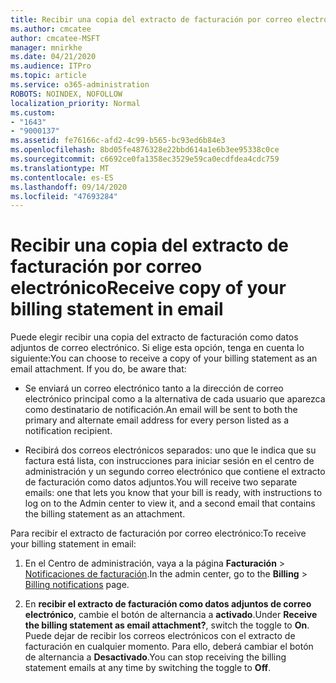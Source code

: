 ```yaml
---
title: Recibir una copia del extracto de facturación por correo electrónico
ms.author: cmcatee
author: cmcatee-MSFT
manager: mnirkhe
ms.date: 04/21/2020
ms.audience: ITPro
ms.topic: article
ms.service: o365-administration
ROBOTS: NOINDEX, NOFOLLOW
localization_priority: Normal
ms.custom:
- "1643"
- "9000137"
ms.assetid: fe76166c-afd2-4c99-b565-bc93ed6b84e3
ms.openlocfilehash: 8bd05fe4876328e22bbd614a1e6b3ee95338c0ce
ms.sourcegitcommit: c6692ce0fa1358ec3529e59ca0ecdfdea4cdc759
ms.translationtype: MT
ms.contentlocale: es-ES
ms.lasthandoff: 09/14/2020
ms.locfileid: "47693284"
---
```

# <a name="receive-copy-of-your-billing-statement-in-email"></a><span data-ttu-id="420a5-102">Recibir una copia del extracto de facturación por correo electrónico</span><span class="sxs-lookup"><span data-stu-id="420a5-102">Receive copy of your billing statement in email</span></span>

<span data-ttu-id="420a5-p101">Puede elegir recibir una copia del extracto de facturación como datos adjuntos de correo electrónico. Si elige esta opción, tenga en cuenta lo siguiente:</span><span class="sxs-lookup"><span data-stu-id="420a5-p101">You can choose to receive a copy of your billing statement as an email attachment. If you do, be aware that:</span></span>
  
- <span data-ttu-id="420a5-105">Se enviará un correo electrónico tanto a la dirección de correo electrónico principal como a la alternativa de cada usuario que aparezca como destinatario de notificación.</span><span class="sxs-lookup"><span data-stu-id="420a5-105">An email will be sent to both the primary and alternate email address for every person listed as a notification recipient.</span></span>

- <span data-ttu-id="420a5-106">Recibirá dos correos electrónicos separados: uno que le indica que su factura está lista, con instrucciones para iniciar sesión en el centro de administración y un segundo correo electrónico que contiene el extracto de facturación como datos adjuntos.</span><span class="sxs-lookup"><span data-stu-id="420a5-106">You will receive two separate emails: one that lets you know that your bill is ready, with instructions to log on to the Admin center to view it, and a second email that contains the billing statement as an attachment.</span></span>

<span data-ttu-id="420a5-107">Para recibir el extracto de facturación por correo electrónico:</span><span class="sxs-lookup"><span data-stu-id="420a5-107">To receive your billing statement in email:</span></span>
  
1. <span data-ttu-id="420a5-108">En el Centro de administración, vaya a la página **Facturación** \> [Notificaciones de facturación](https://go.microsoft.com/fwlink/p/?linkid=853212).</span><span class="sxs-lookup"><span data-stu-id="420a5-108">In the admin center, go to the **Billing** \> [Billing notifications](https://go.microsoft.com/fwlink/p/?linkid=853212) page.</span></span>

2. <span data-ttu-id="420a5-109">En **recibir el extracto de facturación como datos adjuntos de correo electrónico**, cambie el botón de alternancia a **activado**.</span><span class="sxs-lookup"><span data-stu-id="420a5-109">Under **Receive the billing statement as email attachment?**, switch the toggle to **On**.</span></span> <span data-ttu-id="420a5-110">Puede dejar de recibir los correos electrónicos con el extracto de facturación en cualquier momento. Para ello, deberá cambiar el botón de alternancia a **Desactivado**.</span><span class="sxs-lookup"><span data-stu-id="420a5-110">You can stop receiving the billing statement emails at any time by switching the toggle to **Off**.</span></span>